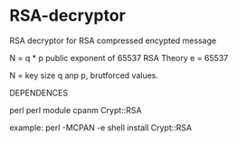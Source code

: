 # RSA-decryptor
RSA decryptor for RSA compressed encypted message

N = q * p
public exponent of 65537
RSA Theory
e = 65537

N = key size
q anp p, brutforced values.

DEPENDENCES

perl
perl module cpanm Crypt::RSA

example: perl -MCPAN -e shell 
         install Crypt::RSA
